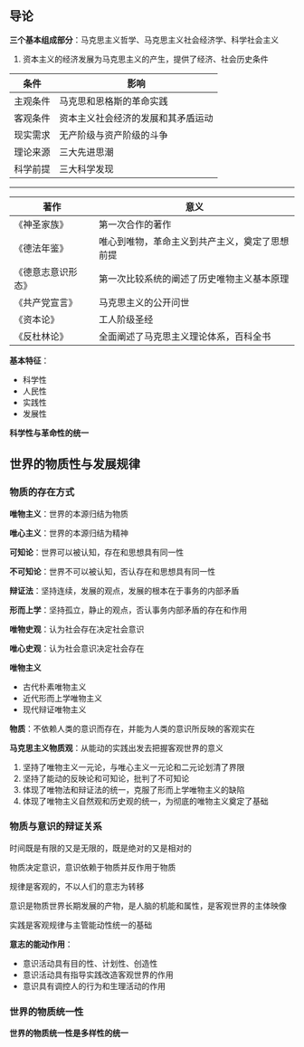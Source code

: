 ## 导论
**三个基本组成部分**：马克思主义哲学、马克思主义社会经济学、科学社会主义

1. 资本主义的经济发展为马克思主义的产生，提供了经济、社会历史条件

| 条件 | 影响 |
| --- | --- |
| 主观条件 | 马克思和恩格斯的革命实践 |
| 客观条件 | 资本主义社会经济的发展和其矛盾运动 |
| 现实需求 | 无产阶级与资产阶级的斗争 |
| 理论来源 | 三大先进思潮 |
| 科学前提 | 三大科学发现 |


---

| 著作 | 意义 |
| --- | --- |
| 《神圣家族》 | 第一次合作的著作 |
| 《德法年鉴》 | 唯心到唯物，革命主义到共产主义，奠定了思想前提 |
| 《德意志意识形态》 | 第一次比较系统的阐述了历史唯物主义基本原理 |
| 《共产党宣言》 | 马克思主义的公开问世 |
| 《资本论》 | 工人阶级圣经 |
| 《反杜林论》 | 全面阐述了马克思主义理论体系，百科全书 |




**基本特征**：



+ 科学性
+ 人民性
+ 实践性
+ 发展性



**科学性与革命性的统一**



## 世界的物质性与发展规律


### 物质的存在方式


**唯物主义**：世界的本源归结为物质



**唯心主义**：世界的本源归结为精神



**可知论**：世界可以被认知，存在和思想具有同一性



**不可知论**：世界不可以被认知，否认存在和思想具有同一性



**辩证法**：坚持连续，发展的观点，发展的根本在于事务的内部矛盾



**形而上学**：坚持孤立，静止的观点，否认事务内部矛盾的存在和作用



**唯物史观**：认为社会存在决定社会意识



**唯心史观**：认为社会意识决定社会存在



**唯物主义**



+ 古代朴素唯物主义
+ 近代形而上学唯物主义
+ 现代辩证唯物主义



**物质**：不依赖人类的意识而存在，并能为人类的意识所反映的客观实在



**马克思主义物质观**：从能动的实践出发去把握客观世界的意义



1. 坚持了唯物主义一元论，与唯心主义一元论和二元论划清了界限
2. 坚持了能动的反映论和可知论，批判了不可知论
3. 体现了唯物法和辩证法的统一，克服了形而上学唯物主义的缺陷
4. 体现了唯物主义自然观和历史观的统一，为彻底的唯物主义奠定了基础



### 物质与意识的辩证关系

<!-- 
![](https://djm-1317856319.cos.ap-shanghai.myqcloud.com/djm-1317856319/20230902094604.png)



![](https://djm-1317856319.cos.ap-shanghai.myqcloud.com/djm-1317856319/20230902094636.png)



![](https://djm-1317856319.cos.ap-shanghai.myqcloud.com/djm-1317856319/20230902094731.png) -->



时间既是有限的又是无限的，既是绝对的又是相对的



物质决定意识，意识依赖于物质并反作用于物质



规律是客观的，不以人们的意志为转移



意识是物质世界长期发展的产物，是人脑的机能和属性，是客观世界的主体映像



实践是客观规律与主管能动性统一的基础



**意志的能动作用**：



+ 意识活动具有目的性、计划性、创造性
+ 意识活动具有指导实践改造客观世界的作用
+ 意识具有调控人的行为和生理活动的作用



### 世界的物质统一性


**世界的物质统一性是多样性的统一**

